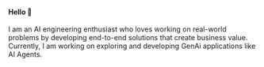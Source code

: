#### Hello 👋

I am an AI engineering enthusiast who loves working on real-world problems by developing end-to-end solutions that create business value. Currently, I am working on exploring and developing GenAi applications like AI Agents.
 <!--- 
; this includes courses: Robotics, Machine learaning, Computer vision, Embedded Systems, Control Systems and more.



 Most of my self-conducted projects done for the sake of learaning are published here. 
 
- 👯 I’m looking to collaborate on ...
- 🤔 I’m looking for help with ...
- 💬 Ask me about ...
- 📫 How to reach me: ...
- 😄 Pronouns: ...
- ⚡ Fun fact: ...

Add more about my projects
main projecs

--->


